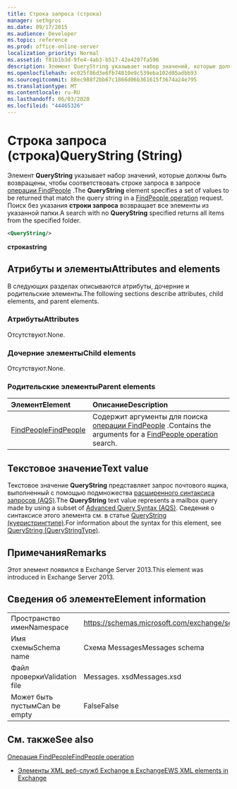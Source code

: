 ```yaml
---
title: Строка запроса (строка)
manager: sethgros
ms.date: 09/17/2015
ms.audience: Developer
ms.topic: reference
ms.prod: office-online-server
localization_priority: Normal
ms.assetid: f81b1b3d-9fe4-4ab3-b517-42e4207fa596
description: Элемент QueryString указывает набор значений, которые должны быть возвращены, чтобы соответствовать строке запроса в запросе операции FindPeople. Поиск без указания строки запроса возвращает все элементы из указанной папки.
ms.openlocfilehash: ec025f86d3e6fb74810e9c539eba102d05adbb93
ms.sourcegitcommit: 88ec988f2bb67c1866d06b361615f3674a24e795
ms.translationtype: MT
ms.contentlocale: ru-RU
ms.lasthandoff: 06/03/2020
ms.locfileid: "44465326"
---
```

# <a name="querystring-string"></a><span data-ttu-id="2a918-104">Строка запроса (строка)</span><span class="sxs-lookup"><span data-stu-id="2a918-104">QueryString (String)</span></span>

<span data-ttu-id="2a918-105">Элемент **QueryString** указывает набор значений, которые должны быть возвращены, чтобы соответствовать строке запроса в запросе [операции FindPeople](findpeople-operation.md) .</span><span class="sxs-lookup"><span data-stu-id="2a918-105">The **QueryString** element specifies a set of values to be returned that match the query string in a [FindPeople operation](findpeople-operation.md) request.</span></span> <span data-ttu-id="2a918-106">Поиск без указания **строки запроса** возвращает все элементы из указанной папки.</span><span class="sxs-lookup"><span data-stu-id="2a918-106">A search with no **QueryString** specified returns all items from the specified folder.</span></span> 
  
```XML
<QueryString/> 
```

 <span data-ttu-id="2a918-107">**строка**</span><span class="sxs-lookup"><span data-stu-id="2a918-107">**string**</span></span>
## <a name="attributes-and-elements"></a><span data-ttu-id="2a918-108">Атрибуты и элементы</span><span class="sxs-lookup"><span data-stu-id="2a918-108">Attributes and elements</span></span>

<span data-ttu-id="2a918-109">В следующих разделах описываются атрибуты, дочерние и родительские элементы.</span><span class="sxs-lookup"><span data-stu-id="2a918-109">The following sections describe attributes, child elements, and parent elements.</span></span>
  
### <a name="attributes"></a><span data-ttu-id="2a918-110">Атрибуты</span><span class="sxs-lookup"><span data-stu-id="2a918-110">Attributes</span></span>

<span data-ttu-id="2a918-111">Отсутствуют.</span><span class="sxs-lookup"><span data-stu-id="2a918-111">None.</span></span>
  
### <a name="child-elements"></a><span data-ttu-id="2a918-112">Дочерние элементы</span><span class="sxs-lookup"><span data-stu-id="2a918-112">Child elements</span></span>

<span data-ttu-id="2a918-113">Отсутствуют.</span><span class="sxs-lookup"><span data-stu-id="2a918-113">None.</span></span>
  
### <a name="parent-elements"></a><span data-ttu-id="2a918-114">Родительские элементы</span><span class="sxs-lookup"><span data-stu-id="2a918-114">Parent elements</span></span>

|<span data-ttu-id="2a918-115">**Элемент**</span><span class="sxs-lookup"><span data-stu-id="2a918-115">**Element**</span></span>|<span data-ttu-id="2a918-116">**Описание**</span><span class="sxs-lookup"><span data-stu-id="2a918-116">**Description**</span></span>|
|:-----|:-----|
|[<span data-ttu-id="2a918-117">FindPeople</span><span class="sxs-lookup"><span data-stu-id="2a918-117">FindPeople</span></span>](findpeople.md) <br/> |<span data-ttu-id="2a918-118">Содержит аргументы для поиска [операции FindPeople](findpeople-operation.md) .</span><span class="sxs-lookup"><span data-stu-id="2a918-118">Contains the arguments for a [FindPeople operation](findpeople-operation.md) search.</span></span>  <br/> |
   
## <a name="text-value"></a><span data-ttu-id="2a918-119">Текстовое значение</span><span class="sxs-lookup"><span data-stu-id="2a918-119">Text value</span></span>

<span data-ttu-id="2a918-120">Текстовое значение **QueryString** представляет запрос почтового ящика, выполненный с помощью подмножества [расширенного синтаксиса запросов (AQS)](https://msdn.microsoft.com/library/aa965711%28VS.85%29.aspx).</span><span class="sxs-lookup"><span data-stu-id="2a918-120">The **QueryString** text value represents a mailbox query made by using a subset of [Advanced Query Syntax (AQS)](https://msdn.microsoft.com/library/aa965711%28VS.85%29.aspx).</span></span> <span data-ttu-id="2a918-121">Сведения о синтаксисе этого элемента см. в статье [QueryString (куеристрингтипе)](querystring-querystringtype.md).</span><span class="sxs-lookup"><span data-stu-id="2a918-121">For information about the syntax for this element, see [QueryString (QueryStringType)](querystring-querystringtype.md).</span></span>
  
## <a name="remarks"></a><span data-ttu-id="2a918-122">Примечания</span><span class="sxs-lookup"><span data-stu-id="2a918-122">Remarks</span></span>

<span data-ttu-id="2a918-123">Этот элемент появился в Exchange Server 2013.</span><span class="sxs-lookup"><span data-stu-id="2a918-123">This element was introduced in Exchange Server 2013.</span></span>
  
## <a name="element-information"></a><span data-ttu-id="2a918-124">Сведения об элементе</span><span class="sxs-lookup"><span data-stu-id="2a918-124">Element information</span></span>

|||
|:-----|:-----|
|<span data-ttu-id="2a918-125">Пространство имен</span><span class="sxs-lookup"><span data-stu-id="2a918-125">Namespace</span></span>  <br/> |https://schemas.microsoft.com/exchange/services/2006/messages  <br/> |
|<span data-ttu-id="2a918-126">Имя схемы</span><span class="sxs-lookup"><span data-stu-id="2a918-126">Schema name</span></span>  <br/> |<span data-ttu-id="2a918-127">Схема Messages</span><span class="sxs-lookup"><span data-stu-id="2a918-127">Messages schema</span></span>  <br/> |
|<span data-ttu-id="2a918-128">Файл проверки</span><span class="sxs-lookup"><span data-stu-id="2a918-128">Validation file</span></span>  <br/> |<span data-ttu-id="2a918-129">Messages. xsd</span><span class="sxs-lookup"><span data-stu-id="2a918-129">Messages.xsd</span></span>  <br/> |
|<span data-ttu-id="2a918-130">Может быть пустым</span><span class="sxs-lookup"><span data-stu-id="2a918-130">Can be empty</span></span>  <br/> |<span data-ttu-id="2a918-131">False</span><span class="sxs-lookup"><span data-stu-id="2a918-131">False</span></span>  <br/> |
   
## <a name="see-also"></a><span data-ttu-id="2a918-132">См. также</span><span class="sxs-lookup"><span data-stu-id="2a918-132">See also</span></span>



[<span data-ttu-id="2a918-133">Операция FindPeople</span><span class="sxs-lookup"><span data-stu-id="2a918-133">FindPeople operation</span></span>](findpeople-operation.md)


- [<span data-ttu-id="2a918-134">Элементы XML веб-служб Exchange в Exchange</span><span class="sxs-lookup"><span data-stu-id="2a918-134">EWS XML elements in Exchange</span></span>](ews-xml-elements-in-exchange.md)

